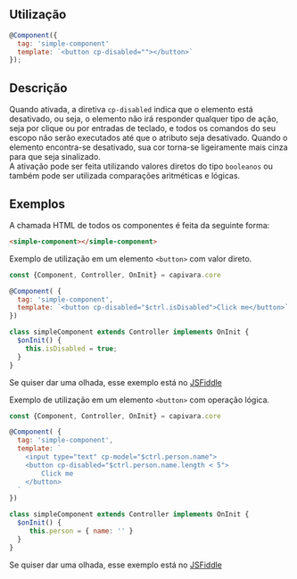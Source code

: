 ## Utilização

```js
@Component({
  tag: 'simple-component'
  template: `<button cp-disabled=""></button>`
});
```

## Descrição

Quando ativada, a diretiva `cp-disabled` indica que o elemento está desativado, ou seja, o elemento não irá responder qualquer tipo de ação, seja por clique ou por entradas de teclado, e todos os comandos do seu escopo não serão executados até que o atributo seja desativado. Quando o elemento encontra-se desativado, sua cor torna-se ligeiramente mais cinza para que seja sinalizado.<br>
A ativação pode ser feita utilizando valores diretos do tipo `booleanos` ou também pode ser utilizada comparações aritméticas e lógicas.


## Exemplos

A chamada HTML de todos os componentes é feita da seguinte forma:

```HTML
<simple-component></simple-component>
```

Exemplo de utilização em um elemento `<button>` com valor direto.

```js
const {Component, Controller, OnInit} = capivara.core

@Component( {
  tag: 'simple-component',
  template: `<button cp-disabled="$ctrl.isDisabled">Click me</button>`
})

class simpleComponent extends Controller implements OnInit {
  $onInit() {
    this.isDisabled = true;
  }
}
```
Se quiser dar uma olhada, esse exemplo está no [JSFiddle](https://jsfiddle.net/jcanabarro/zf8gqh0d/364/)

Exemplo de utilização em um elemento `<button>` com operação lógica.

```js
const {Component, Controller, OnInit} = capivara.core

@Component( {
  tag: 'simple-component',
  template: `
  	<input type="text" cp-model="$ctrl.person.name">
    <button cp-disabled="$ctrl.person.name.length < 5">
        Click me
    </button>
  `
})

class simpleComponent extends Controller implements OnInit {
  $onInit() {
     this.person = { name: '' }
  }
}
```

Se quiser dar uma olhada, esse exemplo está no [JSFiddle](https://jsfiddle.net/jcanabarro/zf8gqh0d/438/)
